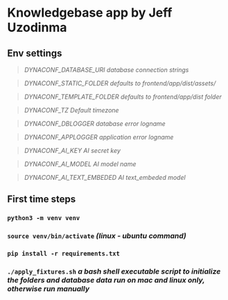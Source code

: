 # Knowledgebase app by Jeff Uzodinma

## Env settings

> *DYNACONF_DATABASE_URI*   _database connection strings_
 
> *DYNACONF_STATIC_FOLDER*      _defaults to frontend/app/dist/assets/_
 
> *DYNACONF_TEMPLATE_FOLDER*      _defaults to frontend/app/dist folder_

> *DYNACONF_TZ*    _Default timezone_

> *DYNACONF_DBLOGGER* _database error logname_        

> *DYNACONF_APPLOGGER*   _application error logname_

> *DYNACONF_AI_KEY*    _AI secret key_

> *DYNACONF_AI_MODEL*   _AI model name_

> *DYNACONF_AI_TEXT_EMBEDED*  _AI text_embeded model_


## First time steps 

### `python3 -m venv venv` 

### `source venv/bin/activate` _(linux - ubuntu command)_ 
 
### `pip install -r requirements.txt` 

### `./apply_fixtures.sh`  _a bash shell executable script to initialize the folders and database data run on mac and linux only, otherwise run manually_



